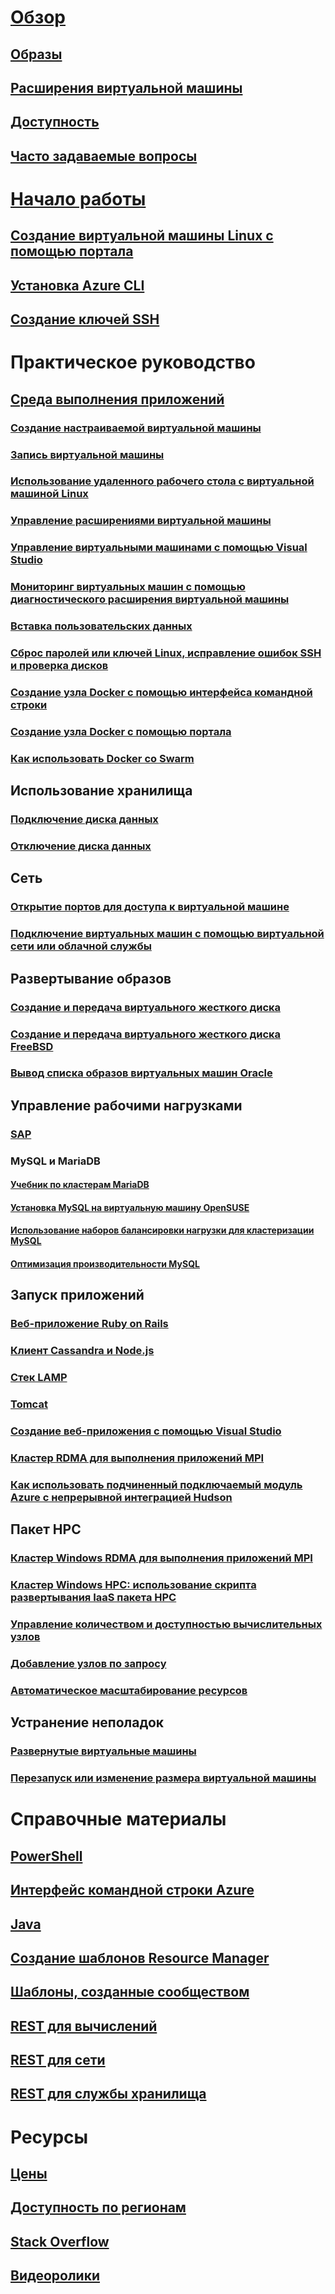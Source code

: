 # [Обзор](../../virtual-machines-linux-azure-overview.md?toc=%2fazure%2fvirtual-machines%2flinux%2fclassic%2ftoc.json)
## [Образы](../../virtual-machines-linux-classic-about-images.md?toc=%2fazure%2fvirtual-machines%2flinux%2fclassic%2ftoc.json)
## [Расширения виртуальной машины](../../virtual-machines-linux-classic-agents-and-extensions.md?toc=%2fazure%2fvirtual-machines%2flinux%2fclassic%2ftoc.json)
## [Доступность](../../virtual-machines-linux-classic-configure-availability.md?toc=%2fazure%2fvirtual-machines%2flinux%2fclassic%2ftoc.json)
## [Часто задаваемые вопросы](../../virtual-machines-linux-classic-faq.md?toc=%2fazure%2fvirtual-machines%2flinux%2fclassic%2ftoc.json)

# [Начало работы](../../virtual-machines-linux-opensource-links.md?toc=%2fazure%2fvirtual-machines%2flinux%2fclassic%2ftoc.json)
## [Создание виртуальной машины Linux с помощью портала](../../virtual-machines-linux-classic-createportal.md?toc=%2fazure%2fvirtual-machines%2flinux%2fclassic%2ftoc.json)
## [Установка Azure CLI](../../../xplat-cli-install.md?toc=%2fazure%2fvirtual-machines%2flinux%2fclassic%2ftoc.json)
## [Создание ключей SSH](../../virtual-machines-linux-mac-create-ssh-keys.md?toc=%2fazure%2fvirtual-machines%2flinux%2fclassic%2ftoc.json)

# Практическое руководство
## [Среда выполнения приложений](../../virtual-machines-linux-intro-on-azure.md?toc=%2fazure%2fvirtual-machines%2flinux%2fclassic%2ftoc.json)
### [Создание настраиваемой виртуальной машины](../../virtual-machines-linux-classic-create-custom.md?toc=%2fazure%2fvirtual-machines%2flinux%2fclassic%2ftoc.json)
### [Запись виртуальной машины](../../virtual-machines-linux-classic-capture-image.md?toc=%2fazure%2fvirtual-machines%2flinux%2fclassic%2ftoc.json)
### [Использование удаленного рабочего стола с виртуальной машиной Linux](../../virtual-machines-linux-classic-remote-desktop.md?toc=%2fazure%2fvirtual-machines%2flinux%2fclassic%2ftoc.json)
### [Управление расширениями виртуальной машины](../../virtual-machines-linux-classic-manage-extensions.md?toc=%2fazure%2fvirtual-machines%2flinux%2fclassic%2ftoc.json)
### [Управление виртуальными машинами с помощью Visual Studio](../../virtual-machines-linux-classic-manage-visual-studio.md?toc=%2fazure%2fvirtual-machines%2flinux%2fclassic%2ftoc.json)
### [Мониторинг виртуальных машин с помощью диагностического расширения виртуальной машины](../../virtual-machines-linux-classic-diagnostic-extension.md?toc=%2fazure%2fvirtual-machines%2flinux%2fclassic%2ftoc.json)
### [Вставка пользовательских данных](../../virtual-machines-linux-classic-inject-custom-data.md?toc=%2fazure%2fvirtual-machines%2flinux%2fclassic%2ftoc.json)
### [Сброс паролей или ключей Linux, исправление ошибок SSH и проверка дисков](../../virtual-machines-linux-classic-reset-access.md?toc=%2fazure%2fvirtual-machines%2flinux%2fclassic%2ftoc.json)
### [Создание узла Docker с помощью интерфейса командной строки](../../virtual-machines-linux-classic-cli-use-docker.md?toc=%2fazure%2fvirtual-machines%2flinux%2fclassic%2ftoc.json)
### [Создание узла Docker с помощью портала](../../virtual-machines-linux-classic-portal-use-docker.md?toc=%2fazure%2fvirtual-machines%2flinux%2fclassic%2ftoc.json)
### [Как использовать Docker со Swarm](../../virtual-machines-linux-docker-swarm.md?toc=%2fazure%2fvirtual-machines%2flinux%2fclassic%2ftoc.json)

## Использование хранилища
### [Подключение диска данных](../../virtual-machines-linux-classic-attach-disk.md?toc=%2fazure%2fvirtual-machines%2flinux%2fclassic%2ftoc.json)
### [Отключение диска данных](../../virtual-machines-linux-classic-detach-disk.md?toc=%2fazure%2fvirtual-machines%2flinux%2fclassic%2ftoc.json)

## Сеть
### [Открытие портов для доступа к виртуальной машине](../../virtual-machines-linux-classic-setup-endpoints.md?toc=%2fazure%2fvirtual-machines%2flinux%2fclassic%2ftoc.json)
### [Подключение виртуальных машин с помощью виртуальной сети или облачной службы](../../virtual-machines-linux-classic-connect-vms.md?toc=%2fazure%2fvirtual-machines%2flinux%2fclassic%2ftoc.json)

## Развертывание образов
### [Создание и передача виртуального жесткого диска](../../virtual-machines-linux-classic-create-upload-vhd.md?toc=%2fazure%2fvirtual-machines%2flinux%2fclassic%2ftoc.json)
### [Создание и передача виртуального жесткого диска FreeBSD](../../virtual-machines-linux-classic-freebsd-create-upload-vhd.md?toc=%2fazure%2fvirtual-machines%2flinux%2fclassic%2ftoc.json)
### [Вывод списка образов виртуальных машин Oracle](../../virtual-machines-linux-classic-oracle-images.md?toc=%2fazure%2fvirtual-machines%2flinux%2fclassic%2ftoc.json)

## Управление рабочими нагрузками
### [SAP](../../virtual-machines-linux-classic-sap-get-started.md?toc=%2fazure%2fvirtual-machines%2flinux%2fclassic%2ftoc.json)
### MySQL и MariaDB
#### [Учебник по кластерам MariaDB](../../virtual-machines-linux-classic-mariadb-mysql-cluster.md?toc=%2fazure%2fvirtual-machines%2flinux%2fclassic%2ftoc.json)
#### [Установка MySQL на виртуальную машину OpenSUSE](../../virtual-machines-linux-classic-mysql-on-opensuse.md?toc=%2fazure%2fvirtual-machines%2flinux%2fclassic%2ftoc.json)
#### [Использование наборов балансировки нагрузки для кластеризации MySQL](../../virtual-machines-linux-classic-mysql-cluster.md?toc=%2fazure%2fvirtual-machines%2flinux%2fclassic%2ftoc.json)
#### [Оптимизация производительности MySQL](../../virtual-machines-linux-classic-optimize-mysql.md?toc=%2fazure%2fvirtual-machines%2flinux%2fclassic%2ftoc.json)

## Запуск приложений
### [Веб-приложение Ruby on Rails](virtual-machines-linux-classic-ruby-rails-web-app.md)
### [Клиент Cassandra и Node.js](../../virtual-machines-linux-classic-cassandra-nodejs.md?toc=%2fazure%2fvirtual-machines%2flinux%2fclassic%2ftoc.json)
### [Стек LAMP](../../virtual-machines-linux-classic-lamp-script.md?toc=%2fazure%2fvirtual-machines%2flinux%2fclassic%2ftoc.json)
### [Tomcat](../../virtual-machines-linux-classic-setup-tomcat.md?toc=%2fazure%2fvirtual-machines%2flinux%2fclassic%2ftoc.json)
### [Создание веб-приложения с помощью Visual Studio](../../virtual-machines-linux-classic-web-app-visual-studio.md?toc=%2fazure%2fvirtual-machines%2flinux%2fclassic%2ftoc.json)
### [Кластер RDMA для выполнения приложений MPI](../../virtual-machines-linux-classic-rdma-cluster.md?toc=%2fazure%2fvirtual-machines%2flinux%2fclassic%2ftoc.json)
### [Как использовать подчиненный подключаемый модуль Azure с непрерывной интеграцией Hudson](../../virtual-machines-azure-slave-plugin-for-hudson.md?toc=%2fazure%2fvirtual-machines%2flinux%2fclassic%2ftoc.json)


## Пакет HPC
### [Кластер Windows RDMA для выполнения приложений MPI](../../virtual-machines-linux-classic-hpcpack-cluster.md?toc=%2fazure%2fvirtual-machines%2flinux%2fclassic%2ftoc.json)
### [Кластер Windows HPC: использование скрипта развертывания IaaS пакета HPC](../../virtual-machines-linux-classic-hpcpack-cluster-starccm.md?toc=%2fazure%2fvirtual-machines%2flinux%2fclassic%2ftoc.json)
### [Управление количеством и доступностью вычислительных узлов](../../virtual-machines-linux-classic-hpcpack-cluster-powershell-script.md?toc=%2fazure%2fvirtual-machines%2flinux%2fclassic%2ftoc.json)
### [Добавление узлов по запросу](../../virtual-machines-linux-classic-hpcpack-cluster-openfoam.md?toc=%2fazure%2fvirtual-machines%2flinux%2fclassic%2ftoc.json)
### [Автоматическое масштабирование ресурсов](../../virtual-machines-linux-classic-hpcpack-cluster-namd.md?toc=%2fazure%2fvirtual-machines%2flinux%2fclassic%2ftoc.json)

## Устранение неполадок
### [Развернутые виртуальные машины](../../virtual-machines-linux-classic-troubleshoot-deployment-new-vm.md?toc=%2fazure%2fvirtual-machines%2flinux%2fclassic%2ftoc.json)
### [Перезапуск или изменение размера виртуальной машины](../../virtual-machines-linux-classic-restart-resize-error-troubleshooting.md?toc=%2fazure%2fvirtual-machines%2flinux%2fclassic%2ftoc.json)

# Справочные материалы
## [PowerShell](/powershell/azureps-cmdlets-docs)
## [Интерфейс командной строки Azure](/cli/azure/vm)
## [Java](/java/api)
## [Создание шаблонов Resource Manager](../../../azure-resource-manager/resource-group-authoring-templates.md?toc=%2fazure%2fvirtual-machines%2flinux%2ftoc.json)
## [Шаблоны, созданные сообществом](https://azure.microsoft.com/documentation/templates)
## [REST для вычислений](/rest/api/compute)
## [REST для сети](/rest/api)
## [REST для службы хранилища](/rest/api/storageservices)


# Ресурсы
## [Цены](https://azure.microsoft.com/pricing/details/virtual-machines/#Linux)
## [Доступность по регионам](https://azure.microsoft.com/regions/services)
## [Stack Overflow](http://stackoverflow.com/questions/tagged/azure-virtual-machine)
## [Видеоролики](https://azure.microsoft.com/documentation/videos/index/?services=virtual-machines)


<!--HONumber=Jan17_HO3-->


